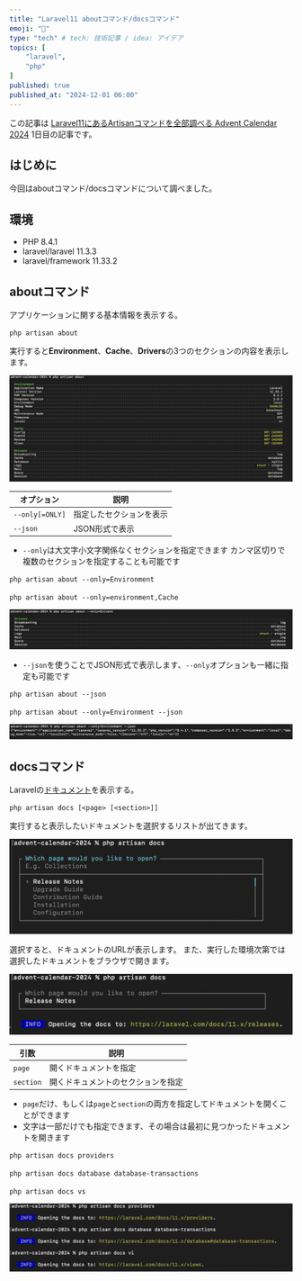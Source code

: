 ```yaml
---
title: "Laravel11 aboutコマンド/docsコマンド"
emoji: "📃"
type: "tech" # tech: 技術記事 / idea: アイデア
topics: [
    "laravel",
    "php"
]
published: true
published_at: "2024-12-01 06:00"
---
```


この記事は [Laravel11にあるArtisanコマンドを全部調べる Advent Calendar 2024](https://adventar.org/calendars/10674) 1日目の記事です。

## はじめに

今回はaboutコマンド/docsコマンドについて調べました。

## 環境

- PHP 8.4.1
- laravel/laravel 11.3.3
- laravel/framework 11.33.2

## aboutコマンド

アプリケーションに関する基本情報を表示する。

```
php artisan about
```

実行すると**Environment**、**Cache**、**Drivers**の3つのセクションの内容を表示します。

![](/images/0ad194b023398c/1.png)

| オプション | 説明 |
| --- | --- |
| `--only[=ONLY]` | 指定したセクションを表示 |
| `--json` | JSON形式で表示 |

- `--only`は大文字小文字関係なくセクションを指定できます
カンマ区切りで複数のセクションを指定することも可能です

```
php artisan about --only=Environment

php artisan about --only=environment,Cache
```

![](/images/0ad194b023398c/2.png)

- `--json`を使うことでJSON形式で表示します、`--only`オプションも一緒に指定も可能です

```
php artisan about --json

php artisan about --only=Environment --json
```

![](/images/0ad194b023398c/3.png)

## docsコマンド

Laravelの[ドキュメント](https://laravel.com/docs/11.x)を表示する。

```
php artisan docs [<page> [<section>]]
```

実行すると表示したいドキュメントを選択するリストが出てきます。

![](/images/0ad194b023398c/4.png)

選択すると、ドキュメントのURLが表示します。
また、実行した環境次第では選択したドキュメントをブラウザで開きます。

![](/images/0ad194b023398c/5.png)

| 引数 | 説明 |
| --- | --- |
| `page` | 開くドキュメントを指定 |
| `section` | 開くドキュメントのセクションを指定 |

- `page`だけ、もしくは`page`と`section`の両方を指定してドキュメントを開くことができます
- 文字は一部だけでも指定できます、その場合は最初に見つかったドキュメントを開きます

```
php artisan docs providers

php artisan docs database database-transactions

php artisan docs vs
```

![](/images/0ad194b023398c/6.png)
